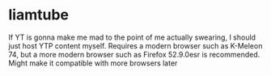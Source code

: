 # liamtube
If YT is gonna make me mad to the point of me actually swearing, I should just host YTP content myself. Requires a modern browser such as K-Meleon 74, but a more modern browser such as Firefox 52.9.0esr is recommended. Might make it compatible with more browsers later
